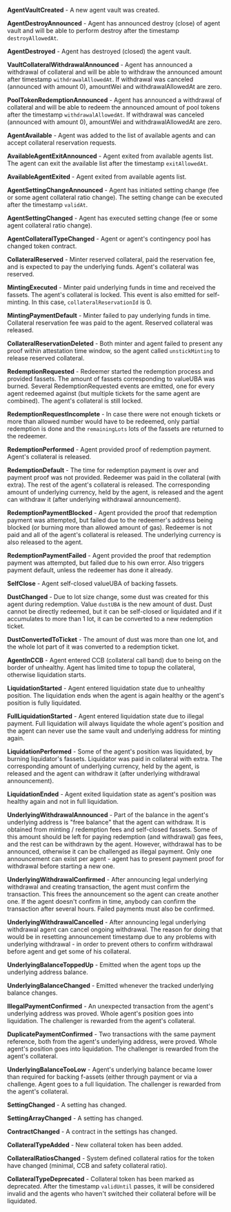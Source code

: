 **AgentVaultCreated** - A new agent vault was created.

**AgentDestroyAnnounced** - Agent has announced destroy (close) of agent vault and will be able to perform destroy after the timestamp `destroyAllowedAt`.

**AgentDestroyed** - Agent has destroyed (closed) the agent vault.

**VaultCollateralWithdrawalAnnounced** - Agent has announced a withdrawal of collateral and will be able to withdraw the announced amount after timestamp `withdrawalAllowedAt`. If withdrawal was canceled (announced with amount 0), amountWei and withdrawalAllowedAt are zero.

**PoolTokenRedemptionAnnounced** - Agent has announced a withdrawal of collateral and will be able to redeem the announced amount of pool tokens after the timestamp `withdrawalAllowedAt`. If withdrawal was canceled (announced with amount 0), amountWei and withdrawalAllowedAt are zero.

**AgentAvailable** - Agent was added to the list of available agents and can accept collateral reservation requests.

**AvailableAgentExitAnnounced** - Agent exited from available agents list. The agent can exit the available list after the timestamp `exitAllowedAt`.

**AvailableAgentExited** - Agent exited from available agents list.

**AgentSettingChangeAnnounced** - Agent has initiated setting change (fee or some agent collateral ratio change). The setting change can be executed after the timestamp `validAt`.

**AgentSettingChanged** - Agent has executed setting change (fee or some agent collateral ratio change).

**AgentCollateralTypeChanged** - Agent or agent's contingency pool has changed token contract.

**CollateralReserved** - Minter reserved collateral, paid the reservation fee, and is expected to pay the underlying funds. Agent's collateral was reserved.

**MintingExecuted** - Minter paid underlying funds in time and received the fassets. The agent's collateral is locked. This event is also emitted for self-minting. In this case, `collateralReservationId` is 0.

**MintingPaymentDefault** - Minter failed to pay underlying funds in time. Collateral reservation fee was paid to the agent. Reserved collateral was released.

**CollateralReservationDeleted** - Both minter and agent failed to present any proof within attestation time window, so the agent called `unstickMinting` to release reserved collateral.

**RedemptionRequested** - Redeemer started the redemption process and provided fassets. The amount of fassets corresponding to valueUBA was burned. Several RedemptionRequested events are emitted, one for every agent redeemed against (but multiple tickets for the same agent are combined). The agent's collateral is still locked.

**RedemptionRequestIncomplete** - In case there were not enough tickets or more than allowed number would have to be redeemed, only partial redemption is done and the `remainingLots` lots of the fassets are returned to the redeemer.

**RedemptionPerformed** - Agent provided proof of redemption payment. Agent's collateral is released.

**RedemptionDefault** - The time for redemption payment is over and payment proof was not provided. Redeemer was paid in the collateral (with extra). The rest of the agent's collateral is released. The corresponding amount of underlying currency, held by the agent, is released and the agent can withdraw it (after underlying withdrawal announcement).

**RedemptionPaymentBlocked** - Agent provided the proof that redemption payment was attempted, but failed due to the redeemer's address being blocked (or burning more than allowed amount of gas). Redeemer is not paid and all of the agent's collateral is released. The underlying currency is also released to the agent.

**RedemptionPaymentFailed** - Agent provided the proof that redemption payment was attempted, but failed due to his own error. Also triggers payment default, unless the redeemer has done it already.

**SelfClose** - Agent self-closed valueUBA of backing fassets.

**DustChanged** - Due to lot size change, some dust was created for this agent during redemption. Value `dustUBA` is the new amount of dust. Dust cannot be directly redeemed, but it can be self-closed or liquidated and if it accumulates to more than 1 lot, it can be converted to a new redemption ticket.

**DustConvertedToTicket** - The amount of dust was more than one lot, and the whole lot part of it was converted to a redemption ticket.

**AgentInCCB** - Agent entered CCB (collateral call band) due to being on the border of unhealthy. Agent has limited time to topup the collateral, otherwise liquidation starts.

**LiquidationStarted** - Agent entered liquidation state due to unhealthy position. The liquidation ends when the agent is again healthy or the agent's position is fully liquidated.

**FullLiquidationStarted** - Agent entered liquidation state due to illegal payment. Full liquidation will always liquidate the whole agent's position and the agent can never use the same vault and underlying address for minting again.

**LiquidationPerformed** - Some of the agent's position was liquidated, by burning liquidator's fassets. Liquidator was paid in collateral with extra. The corresponding amount of underlying currency, held by the agent, is released and the agent can withdraw it (after underlying withdrawal announcement).

**LiquidationEnded** - Agent exited liquidation state as agent's position was healthy again and not in full liquidation.

**UnderlyingWithdrawalAnnounced** - Part of the balance in the agent's underlying address is "free balance" that the agent can withdraw. It is obtained from minting / redemption fees and self-closed fassets. Some of this amount should be left for paying redemption (and withdrawal) gas fees, and the rest can be withdrawn by the agent. However, withdrawal has to be announced, otherwise it can be challenged as illegal payment. Only one announcement can exist per agent - agent has to present payment proof for withdrawal before starting a new one.

**UnderlyingWithdrawalConfirmed** - After announcing legal underlying withdrawal and creating transaction, the agent must confirm the transaction. This frees the announcement so the agent can create another one. If the agent doesn't confirm in time, anybody can confirm the transaction after several hours. Failed payments must also be confirmed.

**UnderlyingWithdrawalCancelled** - After announcing legal underlying withdrawal agent can cancel ongoing withdrawal. The reason for doing that would be in resetting announcement timestamp due to any problems with underlying withdrawal - in order to prevent others to confirm withdrawal before agent and get some of his collateral.

**UnderlyingBalanceToppedUp** - Emitted when the agent tops up the underlying address balance.

**UnderlyingBalanceChanged** - Emitted whenever the tracked underlying balance changes.

**IllegalPaymentConfirmed** - An unexpected transaction from the agent's underlying address was proved. Whole agent's position goes into liquidation. The challenger is rewarded from the agent's collateral.

**DuplicatePaymentConfirmed** - Two transactions with the same payment reference, both from the agent's underlying address, were proved. Whole agent's position goes into liquidation. The challenger is rewarded from the agent's collateral.

**UnderlyingBalanceTooLow** - Agent's underlying balance became lower than required for backing f-assets (either through payment or via a challenge. Agent goes to a full liquidation. The challenger is rewarded from the agent's collateral.

**SettingChanged** - A setting has changed.

**SettingArrayChanged** - A setting has changed.

**ContractChanged** - A contract in the settings has changed.

**CollateralTypeAdded** - New collateral token has been added.

**CollateralRatiosChanged** - System defined collateral ratios for the token have changed (minimal, CCB and safety collateral ratio).

**CollateralTypeDeprecated** - Collateral token has been marked as deprecated. After the timestamp `validUntil` passes, it will be considered invalid and the agents who haven't switched their collateral before will be liquidated.
